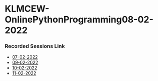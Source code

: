 # KLMCEW-OnlinePythonProgramming08-02-2022
### Recorded Sessions Link
- [07-02-2022](https://transcripts.gotomeeting.com/#/s/a5bbbccd4a236101bae057f0824fff85cc59ff55bad585f517cf3efc0ea3dfa9)
- [09-02-2022](https://transcripts.gotomeeting.com/#/s/93f249078bc51de1928910bda7a4fa6f6ad189335cdc890857c83e20209fbc33)
- [10-02-2022](https://transcripts.gotomeeting.com/#/s/9c7db607bbe52f1fb1c3ed5ad539bb0aa5ebabe007186aacc9a06be640137cfd)
- [11-02-2022](https://transcripts.gotomeeting.com/#/s/04aa0f7f2e1b94cd39fb210cd5978dd45263d4b7a698558a7d1231473a369c7d)
